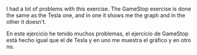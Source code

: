 I had a lot of problems with this exercise. The GameStop exercise is done the same as the Tesla one, and in one it shows me the graph and in the other it doesn't.

En este ejercicio he tenido muchos problemas, el ejercicio de GameStop está hecho igual que el de Tesla y en uno me muestra el gráfico y en otro no.
